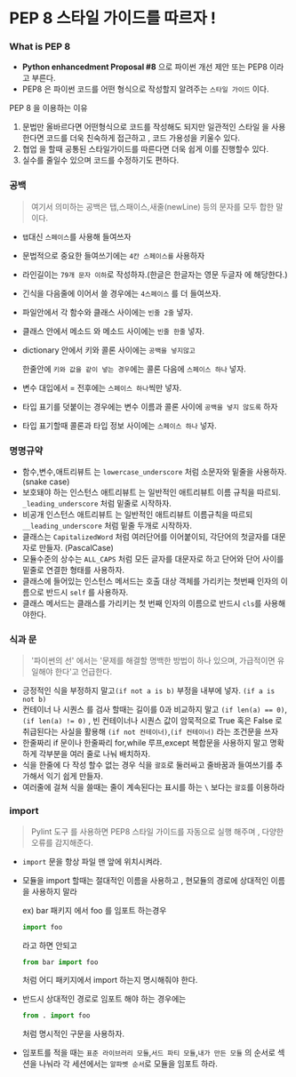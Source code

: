 # PEP 8 스타일 가이드를 따르자 !

### What is PEP 8

- **Python enhancedment Proposal #8** 으로 파이썬 개선 제안 또는 PEP8 이라고 부른다.
- PEP8 은 파이썬 코드를 어떤 형식으로 작성할지 알려주는 `스타일 가이드` 이다.

PEP 8 을 이용하는 이유
1. 문법만 올바르다면 어떤형식으로 코드를 작성해도 되지만 일관적인 스타일 을 사용한다면 코드를 더욱 친숙하게 접근하고 , 코드 가용성을 키울수 있다.
2. 협업 을 할때 공통된 스타일가이드를 따른다면 더욱 쉽게 이를 진행할수 있다.
3. 실수를 줄일수 있으며 코드를 수정하기도 편하다.

### 공백 
> 여기서 의미하는 공백은 탭,스패이스,새줄(newLine) 등의 문자를 모두 합한 말이다.
- `탭`대신 `스페이스`를 사용해 들여쓰자
- 문법적으로 중요한 들여쓰기에는 `4칸 스페이스를` 사용하자
- 라인길이는 `79개 문자 이하`로 작성하자.(한글은 한글자는 영문 두글자 에 해당한다.)
- 긴식을 다음줄에 이어서 쓸 경우에는 `4스페이스` 를 더 들여쓰자.
- 파일안에서 각 함수와 클래스 사이에는 `빈줄 2줄` 넣자.
- 클래스 안에서 메소드 와 메소드 사이에는 `빈줄 한줄` 넣자.
- dictionary 안에서 키와 콜론 사이에는 `공백을 넣지않고` 
    
    한줄안에 `키와 값을 같이 넣는 경우`에는 콜론 다음에 `스페이스 하나` 넣자.
- 변수 대입에서 = 전후에는 `스페이스 하나`씩만 넣자.
- 타입 표기를 덧붙이는 경우에는 변수 이름과 콜론 사이에 `공백을 넣지 않도록` 하자
- 타입 표기할때 콜론과 타입 정보 사이에는 `스페이스 하나` 넣자.

### 명명규약
- 함수,변수,애트리뷰트 는 `lowercase_underscore` 처럼 소문자와 밑줄을 사용하자.
(snake case)
- 보호돼야 하는 인스턴스 애트리뷰트 는 일반적인 애트리뷰트 이름 규칙을 따르되. `_leading_underscore` 처럼 밑줄로 시작하자.
- 비공개 인스턴스 애트리뷰트 는 일반적인 애트리뷰트 이름규칙을 따르되 `__leading_underscore` 처럼 밑줄 두개로 시작하자.
- 클래스는 `CapitalizedWord` 처럼 여러단어를 이어붙이되, 각단어의 첫글자를 대문자로 만들자. (PascalCase)
- 모듈수준의 상수는 `ALL_CAPS` 처럼 모든 글자를 대문자로 하고 단어와 단어 사이를 밑줄로 연결한 형태를 사용하자.
- 클래스에 들어있는 인스턴스 메서드는 호출 대상 객체를 가리키는 첫번째 인자의 이름으로 반드시 `self` 를 사용하자.
- 클래스 메서드는 클래스를 가리키는 첫 번째 인자의 이름으로 반드시 `cls`를 사용해야한다.

### 식과 문
> '파이썬의 선' 에서는 '문제를 해결할 명백한 방법이 하나 있으며, 가급적이면 유일해야 한다'고 언급한다.
- 긍정적인 식을 부정하지 말고`(if not a is b)` 부정을 내부에 넣자. `(if a is not b)` 
- 컨테이너 나 시퀀스 를 검사 할때는 길이를 0과 비교하지 말고 `(if len(a) == 0)`,`(if len(a) != 0)` , 빈 컨테이너나 시퀀스 값이 암묵적으로 True 혹은 False 로 취급된다는 사실을 활용해 `(if not 컨테이너)`,`(if 컨테이너)` 라는 조건문을 쓰자
- 한줄짜리 if 문이나 한줄짜리 for,while 루프,except 복합문을 사용하지 말고 명확하게 각부분을 여러 줄로 나눠 배치하자.
- 식을 한줄에 다 작성 할수 없는 경우 식을 `괄호`로 둘러싸고 줄바꿈과 들여쓰기를 추가해서 익기 쉽게 만들자.
- 여러줄에 걸쳐 식을 쓸때는 줄이 계속된다는 표시를 하는 `\` 보다는 `괄호`를 이용하라

### import
> Pylint 도구 를 사용하면 PEP8 스타일 가이드를 자동으로 실행 해주며 , 다양한 오류를 감지해준다.
- `import` 문을 항상 파일 맨 앞에 위치시켜라.
- 모듈을 import 할때는 절대적인 이름을 사용하고 , 현모듈의 경로에 상대적인 이름을 사용하지 말라 

    ex) bar 패키지 에서 foo 를 임포트 하는경우 
    
     ```python
    import foo
    ```
    라고 하면 안되고 
    ```python
    from bar import foo
    ```
    처럼 어디 패키지에서 import 하는지 명시해줘야 한다.

- 반드시 상대적인 경로로 임포트 해야 하는 경우에는 
     ```python
    from . import foo
    ```
    처럼 명시적인 구문을 사용하자.
- 임포트를 적을 때는 `표준 라이브러리 모듈`,`서드 파티 모듈`,`내가 만든 모듈` 의 순서로 섹션을 나눠라 각 세션에서는 `알파벳 순서`로 모듈을 임포트 하라.
